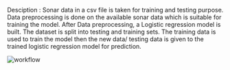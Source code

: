Desciption :
Sonar data in a csv file is taken for training and testing purpose. Data preprocessing is done on the available sonar data which is suitable for training the model. After Data preprocessing, a Logistic regression model is built. The dataset is split into testing and training sets. The training data is used to train the model then the new data/ testing data is given to the trained logistic regression model for prediction.


![workflow](https://github.com/user-attachments/assets/15a7a1be-fc67-47af-90ae-b422942eb520)
